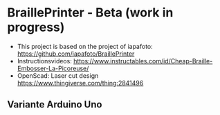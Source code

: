 # BraillePrinter - Beta (work in progress)
- This project is based on the project of iapafoto: https://github.com/iapafoto/BraillePrinter
- Instructionsvideos: https://www.instructables.com/id/Cheap-Braille-Embosser-La-Picoreuse/
- OpenScad: Laser cut design https://www.thingiverse.com/thing:2841496

## Variante Arduino Uno
